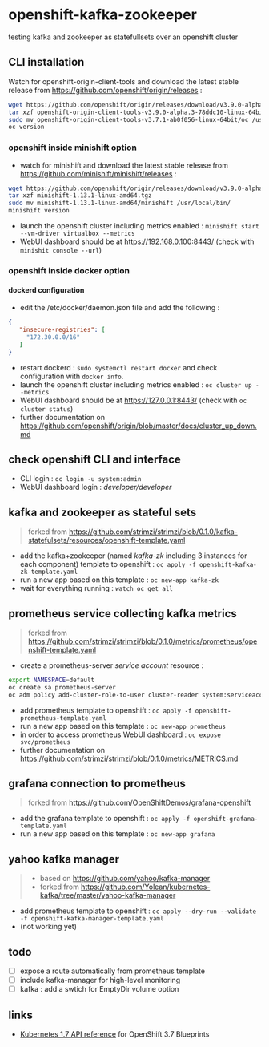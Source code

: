 # openshift-kafka-zookeeper
testing kafka and zookeeper as statefullsets over an openshift cluster

## CLI installation

Watch for openshift-origin-client-tools and download the latest stable release from https://github.com/openshift/origin/releases :

```bash
wget https://github.com/openshift/origin/releases/download/v3.9.0-alpha.3/openshift-origin-client-tools-v3.9.0-alpha.3-78ddc10-linux-64bit.tar.gz
tar xzf openshift-origin-client-tools-v3.9.0-alpha.3-78ddc10-linux-64bit.tar.gz
sudo mv openshift-origin-client-tools-v3.7.1-ab0f056-linux-64bit/oc /usr/local/bin/
oc version
```

### openshift inside minishift option

* watch for minishift and download the latest stable release from https://github.com/minishift/minishift/releases :

```bash
wget https://github.com/openshift/origin/releases/download/v3.9.0-alpha.3/openshift-origin-client-tools-v3.9.0-alpha.3-78ddc10-linux-64bit.tar.gz
tar xzf minishift-1.13.1-linux-amd64.tgz
sudo mv minishift-1.13.1-linux-amd64/minishift /usr/local/bin/
minishift version
```

* launch the openshift cluster including metrics enabled : `minishift start --vm-driver virtualbox --metrics`
* WebUI dashboard should be at https://192.168.0.100:8443/ (check with `minishit console --url`)

### openshift inside docker option

#### dockerd configuration

* edit the /etc/docker/daemon.json file and add the following :

```json
{
   "insecure-registries": [
     "172.30.0.0/16"
   ]
}
```

* restart dockerd : `sudo systemctl restart docker` and check configuration with `docker info`.
* launch the openshift cluster including metrics enabled : `oc cluster up --metrics`
* WebUI dashboard should be at https://127.0.0.1:8443/ (check with `oc cluster status`)
* further documentation on https://github.com/openshift/origin/blob/master/docs/cluster_up_down.md

## check openshift CLI and interface

* CLI login : `oc login -u system:admin`
* WebUI dashboard login : _developer/developer_

## kafka and zookeeper as stateful sets

> forked from https://github.com/strimzi/strimzi/blob/0.1.0/kafka-statefulsets/resources/openshift-template.yaml

* add the kafka+zookeeper (named _kafka-zk_ including 3 instances for each component) template to openshift : `oc apply -f openshift-kafka-zk-template.yaml`
* run a new app based on this template : `oc new-app kafka-zk`
* wait for everything running : `watch oc get all`

## prometheus service collecting kafka metrics

> forked from https://github.com/strimzi/strimzi/blob/0.1.0/metrics/prometheus/openshift-template.yaml 

* create a prometheus-server _service account_ resource :

```bash
export NAMESPACE=default
oc create sa prometheus-server
oc adm policy add-cluster-role-to-user cluster-reader system:serviceaccount:${NAMESPACE}:prometheus-server
```

* add prometheus template to openshift : `oc apply -f openshift-prometheus-template.yaml`
* run a new app based on this template : `oc new-app prometheus`
* in order to access prometheus WebUI dashboard : `oc expose svc/prometheus`
* further documentation on https://github.com/strimzi/strimzi/blob/0.1.0/metrics/METRICS.md 

## grafana connection to prometheus

> forked from https://github.com/OpenShiftDemos/grafana-openshift

* add the grafana template to openshift : `oc apply -f openshift-grafana-template.yaml`
* run a new app based on this template : `oc new-app grafana`

## yahoo kafka manager

> * based on https://github.com/yahoo/kafka-manager
> * forked from https://github.com/Yolean/kubernetes-kafka/tree/master/yahoo-kafka-manager

* add prometheus template to openshift : `oc apply --dry-run --validate -f openshift-kafka-manager-template.yaml`
* \(not working yet)

## todo

* [ ] expose a route automatically from prometheus template
* [ ] include kafka-manager for high-level monitoring
* [ ] kafka : add a swtich for EmptyDir volume option

## links

* [Kubernetes 1.7 API reference](https://v1-7.docs.kubernetes.io/docs/api-reference/v1.7/) for OpenShift 3.7 Blueprints
